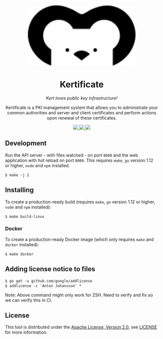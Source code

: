 <p align="center">
    <img src="https://raw.githubusercontent.com/anton-johansson/kertificate/add-logo/resources/kert.svg?sanitize=true" height="200" />
</p>
<h1 align="center">Kertificate</h1>
<p align="center">
    <i>Kert loves public key infrastructure!</i>
</p>
<p align="center">
    Kertificate is a PKI management system that allows you to administrate your common authorities and server and client certificates and perform actions upon renewal of these certificates.
</p>
<p align="center">
    <a aria-label="build status" href="https://circleci.com/gh/anton-johansson/workflows/kertificate">
        <img src="https://img.shields.io/circleci/build/gh/anton-johansson/mattermost-housekeeper?style=for-the-badge">
    </a>
    <a aria-label="contributors graph" href="https://github.com/anton-johansson/kertificate/graphs/contributors">
        <img src="https://img.shields.io/github/contributors/anton-johansson/kertificate.svg?style=for-the-badge">
    </a>
    <a aria-label="license" href="https://github.com/anton-johansson/kertificate/blob/add-logo/LICENSE">
        <img src="https://img.shields.io/github/license/anton-johansson/kertificate.svg?style=for-the-badge">
    </a>
</p>


## Development

Run the API server - with files watched - on port `8080` and the web application with hot reload on port `8000`. This requires `make`, `go` version 1.12 or higher, `node` and `npm` installed.

```shell
$ make -j 2
```


## Installing

To create a production-ready build (requires `make`, `go` version 1.12 or higher, `node` and `npm` installed):

```
$ make build-linux
```


### Docker

To create a production-ready Docker image (which only requires `make` and `docker` installed):

```
$ make docker
```


## Adding license notice to files

```shell
$ go get -u github.com/google/addlicense
$ addlicense -c 'Anton Johansson' *
```

Note: Above command might only work for ZSH. Need to verify and fix so we can verify this in CI.


## License

This tool is distributed under the [Apache License, Version 2.0](http://www.apache.org/licenses/LICENSE-2.0), see [LICENSE](./LICENSE) for more information.

